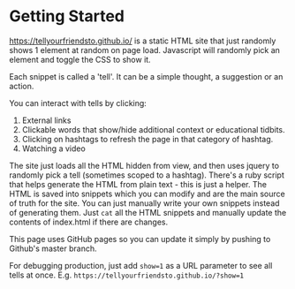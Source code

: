 # Getting Started

https://tellyourfriendsto.github.io/ is a static HTML site that just randomly shows 1 element at random on page load.
Javascript will randomly pick an element and toggle the CSS to show it.

Each snippet is called a 'tell'.
It can be a simple thought, a suggestion or an action.

You can interact with tells by clicking:

1. External links
2. Clickable words that show/hide additional context or educational tidbits.
3. Clicking on hashtags to refresh the page in that category of hashtag.
4. Watching a video

The site just loads all the HTML hidden from view, and then uses jquery to randomly pick a tell (sometimes scoped to a hashtag).
There's a ruby script that helps generate the HTML from plain text - this is just a helper.
The HTML is saved into snippets which you can modify and are the main source of truth for the site.
You can just manually write your own snippets instead of generating them.
Just `cat` all the HTML snippets and manually update the contents of index.html if there are changes.

This page uses GitHub pages so you can update it simply by pushing to Github's master branch.

For debugging production, just add `show=1` as a URL parameter to see all tells at once.
E.g. `https://tellyourfriendsto.github.io/?show=1`
